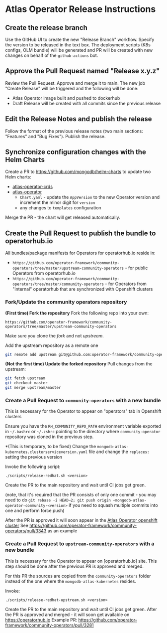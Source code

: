 # Atlas Operator Release Instructions

## Create the release branch
Use the GitHub UI to create the new "Release Branch" workflow. Specify the version to be released in the text box.
The deployment scripts (K8s configs, OLM bundle) will be generated and PR will be created with new changes on behalf
of the `github-actions` bot.

## Approve the Pull Request named "Release x.y.z"
Review the Pull Request. Approve and merge it to main.
The new job "Create Release" will be triggered and the following will be done:
* Atlas Operator image built and pushed to dockerhub
* Draft Release will be created with all commits since the previous release

## Edit the Release Notes and publish the release
Follow the format of the previous release notes (two main sections: "Features" and "Bug Fixes"). Publish the release.

## Synchronize configuration changes with the Helm Charts

Create a PR to https://github.com/mongodb/helm-charts to update two Helm charts:
* [atlas-operator-crds](https://github.com/mongodb/helm-charts/tree/main/charts/atlas-operator-crds)
* [atlas-operator](https://github.com/mongodb/helm-charts/tree/main/charts/atlas-operator)
  * `Chart.yaml` - update the `AppVersion` to the new Operator version and increment the minor digit for `version`
  * any changes to `templates` configuration
    
Merge the PR - the chart will get released automatically.

## Create the Pull Request to publish the bundle to operatorhub.io

All bundles/package manifests for Operators for operatorhub.io reside in:
* `https://github.com/operator-framework/community-operators/tree/master/upstream-community-operators` - for public Operators from operatorhub.io
* `https://github.com/operator-framework/community-operators/tree/master/community-operators` - for Operators from "internal" operatorhub that are synchronized with Openshift clusters

### Fork/Update the community operators repository
**(First time) Fork the repository**
Fork the following repo into your own:

    https://github.com/operator-framework/community-operators/tree/master/upstream-community-operators

Make sure you clone the *fork* and not *upstream*.

Add the upstream repository as a remote one

```bash
git remote add upstream git@github.com:operator-framework/community-operators.git
```

**(Not the first time) Update the forked repository**
Pull changes from the upstream:

```bash
git fetch upstream
git checkout master
git merge upstream/master
```

### Create a Pull Request to `community-operators` with a new bundle

This is necessary for the Operator to appear on "operators" tab in Openshift clusters

Ensure you have the `RH_COMMUNITY_REPO_PATH` environment variable exported in `~/.bashrc` or `~/.zshrc`
pointing to the directory where `community-operator` repository was cloned in the previous step.

*(This is temporary, to be fixed)
Change the `mongodb-atlas-kubernetes.clusterserviceversion.yaml` file and change the `replaces:` setting the previous version

Invoke the following script:
```
./scripts/release-redhat.sh <version>
```

Create the PR to the main repository and wait until CI jobs get green.

(note, that it's required that the PR consists of only one commit - you may need to do
`git rebase -i HEAD~2; git push origin +mongodb-atlas-operator-community-<version>` if you need to squash multiple commits into one and perform force push)

After the PR is approved it will soon appear in the [Atlas Operator openshift cluster](https://console-openshift-console.apps.atlas.operator.mongokubernetes.com)
See https://github.com/operator-framework/community-operators/pull/3343 as an example

### Create a Pull Request to `upstream-community-operators` with a new bundle

This is necessary for the Operator to appear on [operatorhub.io] site.
This step should be done after the previous PR is approved and merged.

For this PR the sources are copied from the `community-operators` folder instead of the one where the `mongodb-atlas-kubernetes` resides.

Invoke:
```
./scripts/release-redhat-upstream.sh <version>
```

Create the PR to the main repository and wait until CI jobs get green. 
After the PR is approved and merged - it will soon get available on https://operatorhub.io
Example PR: https://github.com/operator-framework/community-operators/pull/3281